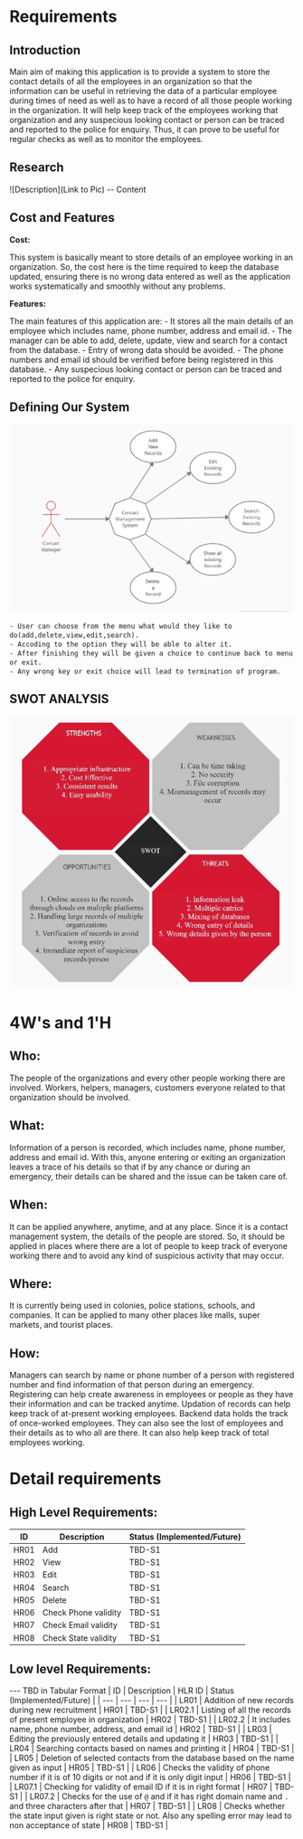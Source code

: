 # Requirements
## Introduction
Main aim of making this application is to provide a system to store the contact details of all the employees in an organization so that the information can be useful in retrieving the data of a particular employee during times of need as well as to have a record of all those people working in the organization. It will help keep track of the employees working that organization and any suspecious looking contact or person can be traced and reported to the police for enquiry. Thus, it can prove to be useful for regular checks as well as to monitor the employees.

## Research
![Description](Link to Pic)
-- Content 
## Cost and Features

**Cost:** 

This system is basically meant to store details of an employee working in an organization. So, the cost here is the time required to keep the database updated, ensuring there is no wrong data entered as well as the application works systematically and smoothly without any problems.

**Features:**

The main features of this application are:
    - It stores all the main details of an employee which includes name, phone number, address and email id.
    - The manager can be able to add, delete, update, view and search for a contact from the database.
    - Entry of wrong data should be avoided.
    - The phone numbers and email id should be verified before being registered in this database.
    - Any suspecious looking contact or person can be traced and reported to the police for enquiry.

## Defining Our System

![System Design](https://github.com/Prerna983/260567_Mini_Project/blob/main/6_ImagesAndVideos/defining%20our%20prog%20image.JPG)

    - User can choose from the menu what would they like to do(add,delete,view,edit,search).
    - Accoding to the option they will be able to alter it.
    - After finishing they will be given a choice to continue back to menu or exit.
    - Any wrong key or exit choice will lead to termination of program.

## SWOT ANALYSIS
![SWOT-Sample](https://github.com/Prerna983/260567_Mini_Project/blob/main/6_ImagesAndVideos/swot_analysis.JPG)

# 4W&#39;s and 1&#39;H

## Who:

The people of the organizations and every other people working there are involved.
Workers, helpers, managers, customers everyone related to that organization should be involved.

## What:

Information of a person is recorded, which includes name, phone number, address and email id.
With this, anyone entering or exiting an organization leaves a trace of his details so that if by any chance or during an emergency, their details can be shared and the issue can be taken care of.

## When:

It can be applied anywhere, anytime, and at any place. 
Since it is a contact management system, the details of the people are stored.
So, it should be applied in places where there are a lot of people to keep track of everyone working there and to avoid any kind of suspicious activity that may occur.

## Where:

It is currently being used in colonies, police stations, schools, and companies.
It can be applied to many other places like malls, super markets, and tourist places.

## How:

Managers can search by name or phone number of a person with registered number and find information of that person during an emergency. 
Registering can help create awareness in employees or people as they have their information and can be tracked anytime.
Updation of records can help keep track of at-present working employees.
Backend data holds the track of once-worked employees.
They can also see the lost of employees and their details as to who all are there.
It can also help keep track of total employees working.


# Detail requirements
## High Level Requirements:

 | ID  | Description | Status (Implemented/Future) |
 | --- | --- | --- |
 | HR01 | Add         | TBD-S1 |
 | HR02 | View        | TBD-S1 |
 | HR03 | Edit        | TBD-S1 |
 | HR04 | Search      | TBD-S1 |
 | HR05 | Delete      | TBD-S1 |
 | HR06 | Check Phone validity      | TBD-S1 |
 | HR07 | Check Email validity      | TBD-S1 |
 | HR08 | Check State validity      | TBD-S1 |
 

##  Low level Requirements:
--- TBD in Tabular Format 
|  ID    |                           Description                           | HLR ID | Status (Implemented/Future) |
| --- | --- | --- | --- |
| LR01   | Addition of new records during new recruitment                  |  HR01  | TBD-S1  |
| LR02.1 | Listing of all the records of present employee in organization |  HR02  | TBD-S1  |
| LR02.2 | It includes name, phone number, address, and email id          |  HR02  | TBD-S1  |
| LR03   | Editing the previously entered details and updating it         |  HR03  | TBD-S1  |
| LR04   | Searching contacts based on names and printing it            |  HR04  | TBD-S1  |
| LR05   | Deletion of selected contacts from the database based on the name given as input              |  HR05  | TBD-S1  |
| LR06   | Checks the validity of phone number if it is of 10 digits or not and if it is only digit input        |  HR06  | TBD-S1  |
| LR07.1   | Checking for validity of email ID if it is in right format        |  HR07  | TBD-S1  |
| LR07.2   | Checks for the use of `@` and if it has right domain name and `.` and three characters after that        |  HR07  | TBD-S1  |
| LR08   | Checks whether the state input given is right state or not. Also any spelling error may lead to non acceptance of state   |  HR08  | TBD-S1  |
